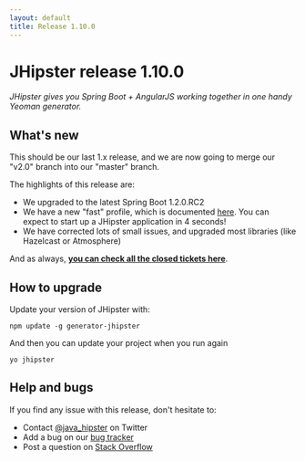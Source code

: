 ```yaml
---
layout: default
title: Release 1.10.0
---
```


JHipster release 1.10.0
==================

*JHipster gives you Spring Boot + AngularJS working together in one handy Yeoman generator.*

What's new
----------

This should be our last 1.x release, and we are now going to merge our "v2.0" branch into our "master" branch.

The highlights of this release are:

- We upgraded to the latest Spring Boot 1.2.0.RC2
- We have a new "fast" profile, which is documented [here](http://jhipster.github.io/profiles/). You can expect to start up a JHipster application in 4 seconds!
- We have corrected lots of small issues, and upgraded most libraries (like Hazelcast or Atmosphere)


And as always, __[you can check all the closed tickets here](https://github.com/jhipster/generator-jhipster/issues?q=milestone%3A1.10.0+is%3Aclosed)__.

How to upgrade
------------

Update your version of JHipster with:

```
npm update -g generator-jhipster
```

And then you can update your project when you run again

```
yo jhipster
```

Help and bugs
--------------

If you find any issue with this release, don't hesitate to:

- Contact [@java_hipster](https://twitter.com/java_hipster) on Twitter
- Add a bug on our [bug tracker](https://github.com/jhipster/generator-jhipster/issues?state=open)
- Post a question on [Stack Overflow](http://stackoverflow.com/tags/jhipster/info)
